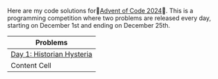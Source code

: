 Here are my code solutions for🎄[Advent of Code 2024](https://adventofcode.com/)🎄. This is a programming competition where two problems are released every day, starting on December 1st and ending on December 25th.

| Problems  |
| ------------- |
| [Day 1: Historian Hysteria](https://adventofcode.com/2024/day/1)  |
| Content Cell  |
